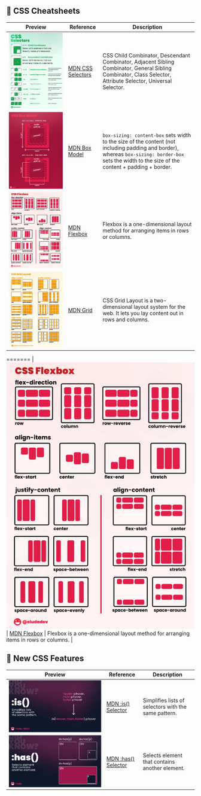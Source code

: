 ## :paperclip: CSS Cheatsheets

| Preview                                                      | Reference                                                    | Description                                                  |
| ------------------------------------------------------------ | ------------------------------------------------------------ | ------------------------------------------------------------ |
| [![](./assets/lowres-css_selectors.png)](./assets/css_selectors.png) | [MDN CSS Selectors](https://developer.mozilla.org/en-US/docs/Web/CSS/CSS_Selectors) | CSS Child Combinator, Descendant Combinator, Adjacent Sibling Combinator, General Sibling Combinator, Class Selector, Attribute Selector, Universal Selector. |
| [![](./assets/lowres-css_box_model.png)](./assets/css_box_model.png) | [MDN Box Model](https://developer.mozilla.org/en-US/docs/Learn/CSS/Building_blocks/The_box_model) | `box-sizing: content-box` sets width to the size of the content (not including padding and border), whereas `box-sizing: border-box` sets the width to the size of the content + padding + border. |
| [![](./assets/lowres-css_flexbox.png)](./assets/css_flexbox.png) | [MDN Flexbox](hhttps://developer.mozilla.org/en-US/docs/Learn/CSS/CSS_layout/Flexbox) | Flexbox is a one-dimensional layout method for arranging items in rows or columns. |
| [![](./assets/css_grid.png)](./assets/css_grid.png)          | [MDN Grid](https://developer.mozilla.org/en-US/docs/Learn/CSS/CSS_layout/Grids) | CSS Grid Layout is a two-dimensional layout system for the web. It lets you lay content out in rows and columns. |
=======
| [![](./assets/lowres-css_flexbox.png)](./assets/css_flexbox.png) | [MDN Flexbox](https://developer.mozilla.org/en-US/docs/Learn/CSS/CSS_layout/Flexbox) | Flexbox is a one-dimensional layout method for arranging items in rows or columns. |

## :red_circle: New CSS Features

| Preview                                                      | Reference                                                    | Description                                          |
| ------------------------------------------------------------ | ------------------------------------------------------------ | ---------------------------------------------------- |
| [![](./assets/lowres-css_is_selector.png)](./assets/css_is_selector.png) | [MDN :is() Selector](https://developer.mozilla.org/en-US/docs/Web/CSS/:is) | Simplifies lists of selectors with the same pattern. |
| [![](./assets/lowres-css_has_selector.png)](./assets/css_has_selector.png) | [MDN :has() Selector](https://developer.mozilla.org/en-US/docs/Web/CSS/:has) | Selects element that contains another element.       |


